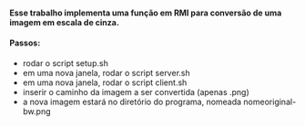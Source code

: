 #### Esse trabalho implementa uma função em RMI para conversão de uma imagem em escala de cinza.

#### Passos:
* rodar o script setup.sh
* em uma nova janela, rodar o script server.sh
* em uma nova janela, rodar o script client.sh
* inserir o caminho da imagem a ser convertida (apenas .png)
* a nova imagem estará no diretório do programa, nomeada nomeoriginal-bw.png
